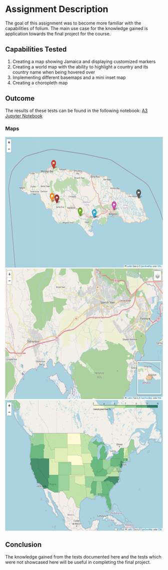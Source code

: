 # Assignment Description

The goal of this assignment was to become more familiar with the capabilities of folium. 
The main use case for the knowledge gained is application towards the final project for the course.  

## Capabilities Tested
1. Creating a map showing Jamaica and displaying customized markers
2. Creating a world map with the ability to highlight a country and its country name when being hovered over
3. Implementing different basemaps and a mini inset map
4. Creating a choropleth map

## Outcome
The results of these tests can be found in the following notebook: [A3 Jupyter Notebook](A3_Henry/A3_Henry_geospatial.ipynb)  

### Maps
<img src="/A3_Henry/images/jamaica_map.png" alt="Eateries around Jamaica" title="Eateries around Jamaica" width="700" height="418">  
<img src="/A3_Henry/images/minimap_basemaps.png" alt="Minimap and basemaps test" title="Minimap and basemaps test" width="700" height="418">  
<img src="/A3_Henry/images/choropleth_map.png" alt="Unemployment Rate in US" title="Unemployment Rate in US" width="700" height="418">

## Conclusion
The knowledge gained from the tests documented here and the tests which were not showcased here will be useful in completing the final project.
